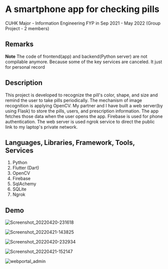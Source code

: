 # A smartphone app for checking pills
CUHK Major - Information Engineering FYP in Sep 2021 - May 2022 (Group Project - 2 members)

## Remarks

**Note** The code of frontend(app) and backend(Python server) are not compilable anymore. 
Because some of the key services are canceled. 
It just for personal record

## Description 
This project is developed to recognize the pill's color, shape, and size and remind the user to take pills periodically. 
The mechanism of image recognition is applying OpenCV.
My partner and I have built a web server(by using Flask) to store the pills, users, and prescription information. 
The app fetches those data when the user opens the app. Firebase is used for phone authentication. 
The web server is used ngrok service to direct the public link to my laptop's private network.

## Languages, Libraries, Framework, Tools, Services
1. Python
2. Flutter (Dart)
3. OpenCV
4. Firebase
5. SqlAchemy
6. SQLite
7. Ngrok

## Demo
![Screenshot_20220420-231618](https://github.com/Vincy-Cheng/IEFYP/assets/60846680/374e3ad8-4f5f-4ae0-8898-e5fbdd74e653)

![Screenshot_20220421-143825](https://github.com/Vincy-Cheng/IEFYP/assets/60846680/d2c5ce4a-b48e-4d72-934d-f76cedc12ce4)

![Screenshot_20220420-232934](https://github.com/Vincy-Cheng/IEFYP/assets/60846680/808d76ee-01e6-4dfb-81b7-6f4ec18e3095)

![Screenshot_20220421-152147](https://github.com/Vincy-Cheng/IEFYP/assets/60846680/c89eb7ec-e62e-484a-a48c-4d5e9040cc8c)

![webportal_admin](https://github.com/Vincy-Cheng/IEFYP/assets/60846680/c9eb4598-5997-4e56-9608-152c4ab789fe)



